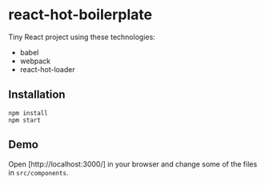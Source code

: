 # react-hot-boilerplate

Tiny React project using these technologies:
* babel
* webpack
* react-hot-loader 

## Installation

```
npm install
npm start
```

## Demo

Open [http://localhost:3000/] in your browser and change some of the files in `src/components`.
